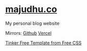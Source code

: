 # [majudhu.co](https://majudhu.co)

My personal blog website

Mirrors: [Github](https://majudhu.github.io/majudhu.co/) [Vercel](https://majudhu.vercel.app)

[Tinker Free Template from Free CSS](https://www.free-css.com/free-css-templates/page243/tinker)
